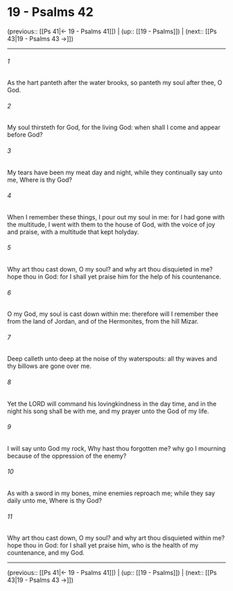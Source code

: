 # 19 - Psalms 42

(previous:: [[Ps 41|← 19 - Psalms 41]]) | (up:: [[19 - Psalms]]) | (next:: [[Ps 43|19 - Psalms 43 →]])

***


###### 1 
As the hart panteth after the water brooks, so panteth my soul after thee, O God. 

###### 2 
My soul thirsteth for God, for the living God: when shall I come and appear before God? 

###### 3 
My tears have been my meat day and night, while they continually say unto me, Where is thy God? 

###### 4 
When I remember these things, I pour out my soul in me: for I had gone with the multitude, I went with them to the house of God, with the voice of joy and praise, with a multitude that kept holyday. 

###### 5 
Why art thou cast down, O my soul? and why art thou disquieted in me? hope thou in God: for I shall yet praise him for the help of his countenance. 

###### 6 
O my God, my soul is cast down within me: therefore will I remember thee from the land of Jordan, and of the Hermonites, from the hill Mizar. 

###### 7 
Deep calleth unto deep at the noise of thy waterspouts: all thy waves and thy billows are gone over me. 

###### 8 
Yet the LORD will command his lovingkindness in the day time, and in the night his song shall be with me, and my prayer unto the God of my life. 

###### 9 
I will say unto God my rock, Why hast thou forgotten me? why go I mourning because of the oppression of the enemy? 

###### 10 
As with a sword in my bones, mine enemies reproach me; while they say daily unto me, Where is thy God? 

###### 11 
Why art thou cast down, O my soul? and why art thou disquieted within me? hope thou in God: for I shall yet praise him, who is the health of my countenance, and my God.

***

(previous:: [[Ps 41|← 19 - Psalms 41]]) | (up:: [[19 - Psalms]]) | (next:: [[Ps 43|19 - Psalms 43 →]])
